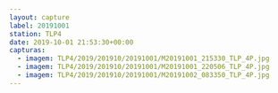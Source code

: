 ```yaml
---
layout: capture
label: 20191001
station: TLP4
date: 2019-10-01 21:53:30+00:00
capturas:
  - imagem: TLP4/2019/201910/20191001/M20191001_215330_TLP_4P.jpg
  - imagem: TLP4/2019/201910/20191001/M20191001_220506_TLP_4P.jpg
  - imagem: TLP4/2019/201910/20191001/M20191002_083350_TLP_4P.jpg
---
```

